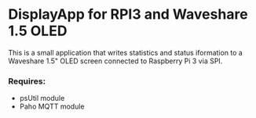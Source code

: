 # DisplayApp for RPI3 and Waveshare 1.5 OLED
This is a small application that writes statistics and status iformation to
a Waveshare 1.5" OLED screen connected to Raspberry Pi 3 via SPI.

### Requires:
 + psUtil module
 + Paho MQTT module
